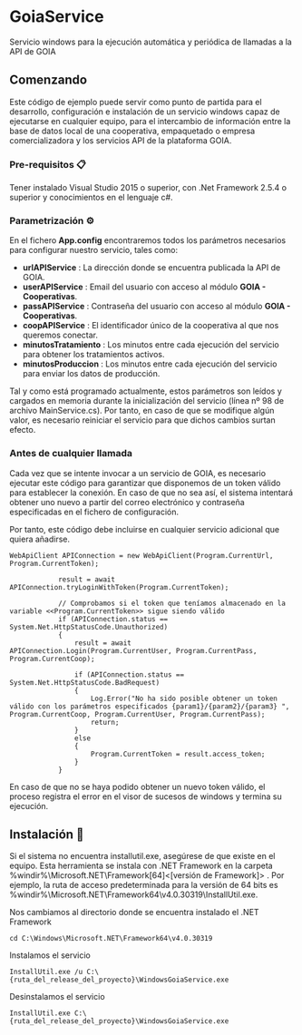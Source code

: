 # GoiaService
Servicio windows para la ejecución automática y periódica de llamadas a la API de GOIA


## Comenzando

Este código de ejemplo puede servir como punto de partida para el desarrollo, configuración e instalación de un servicio windows capaz de ejecutarse en cualquier equipo, para el intercambio de información entre la base de datos local de una cooperativa, empaquetado o empresa comercializadora y los servicios API de la plataforma GOIA.


### Pre-requisitos 📋

Tener instalado Visual Studio 2015 o superior, con .Net Framework 2.5.4 o superior y conocimientos en el lenguaje c#.


### Parametrización ⚙️

En el fichero **App.config** encontraremos todos los parámetros necesarios para configurar nuestro servicio, tales como:

- **urlAPIService** : La dirección donde se encuentra publicada la API de GOIA.
- **userAPIService** : Email del usuario con acceso al módulo **GOIA - Cooperativas**.
- **passAPIService** : Contraseña del usuario con acceso al módulo **GOIA - Cooperativas**.
- **coopAPIService** : El identificador único de la cooperativa al que nos queremos conectar.
- **minutosTratamiento** : Los minutos entre cada ejecución del servicio para obtener los tratamientos activos.
- **minutosProduccion** : Los minutos entre cada ejecución del servicio para enviar los datos de producción.

Tal y como está programado actualmente, estos parámetros son leídos y cargados en memoria durante la inicialización del servicio (línea nº 98 de archivo MainService.cs). Por tanto, en caso de que se modifique algún valor, es necesario reiniciar el servicio para que dichos cambios surtan efecto.

### Antes de cualquier llamada

Cada vez que se intente invocar a un servicio de GOIA, es necesario ejecutar este código para garantizar que disponemos de un token válido para establecer la conexión. En caso de que no sea así, el sistema intentará obtener uno nuevo a partir del correo electrónico y contraseña especificadas en el fichero de configuración. 

Por tanto, este código debe incluirse en cualquier servicio adicional que quiera añadirse.

```
WebApiClient APIConnection = new WebApiClient(Program.CurrentUrl, Program.CurrentToken);

            result = await APIConnection.tryLoginWithToken(Program.CurrentToken);

            // Comprobamos si el token que teníamos almacenado en la variable <<Program.CurrentToken>> sigue siendo válido
            if (APIConnection.status == System.Net.HttpStatusCode.Unauthorized)
            {
                result = await APIConnection.Login(Program.CurrentUser, Program.CurrentPass, Program.CurrentCoop);

                if (APIConnection.status == System.Net.HttpStatusCode.BadRequest)
                {
                    Log.Error("No ha sido posible obtener un token válido con los parámetros especificados {param1}/{param2}/{param3} ", Program.CurrentCoop, Program.CurrentUser, Program.CurrentPass);
                    return;
                }
                else
                {
                    Program.CurrentToken = result.access_token;
                }
            }
```

En caso de que no se haya podido obtener un nuevo token válido, el proceso registra el error en el visor de sucesos de windows y termina su ejecución.


## Instalación 🔧

Si el sistema no encuentra installutil.exe, asegúrese de que existe en el equipo. Esta herramienta se instala con .NET Framework en la carpeta %windir%\Microsoft.NET\Framework[64]\<[versión de Framework]> . 
Por ejemplo, la ruta de acceso predeterminada para la versión de 64 bits es %windir%\Microsoft.NET\Framework64\v4.0.30319\InstallUtil.exe.

Nos cambiamos al directorio donde se encuentra instalado el .NET Framework

```
cd C:\Windows\Microsoft.NET\Framework64\v4.0.30319
```

Instalamos el servicio

```
InstallUtil.exe /u C:\{ruta_del_release_del_proyecto}\WindowsGoiaService.exe
```

Desinstalamos el servicio

```
InstallUtil.exe C:\{ruta_del_release_del_proyecto}\WindowsGoiaService.exe
```
